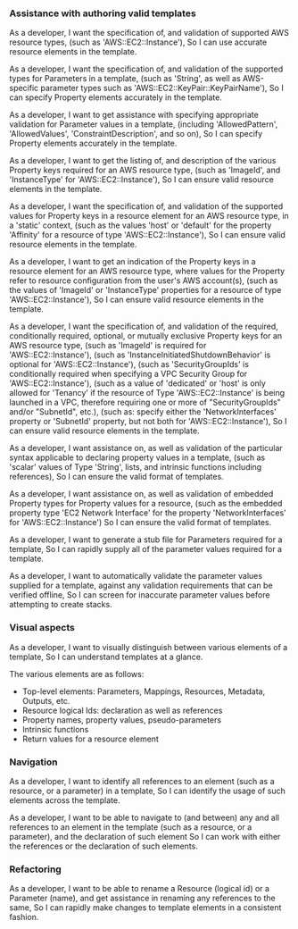 ### Assistance with authoring valid templates

As a developer,
I want the specification of, and validation of supported AWS resource types, 
(such as 'AWS::EC2::Instance'),
So I can use accurate resource elements in the template.

As a developer,
I want the specification of, and validation of the supported types for Parameters in a template, 
(such as 'String', as well as AWS-specific parameter types such as 'AWS::EC2::KeyPair::KeyPairName'),
So I can specify Property elements accurately in the template.

As a developer,
I want to get assistance with specifying appropriate validation for Parameter values in a template,
(including 'AllowedPattern', 'AllowedValues', 'ConstraintDescription', and so on),
So I can specify Property elements accurately in the template.

As a developer,
I want to get the listing of, and description of the various Property keys required for an AWS resource type,
(such as 'ImageId', and 'InstanceType' for 'AWS::EC2::Instance'),
So I can ensure valid resource elements in the template.

As a developer,
I want the specification of, and validation of the supported values for Property keys in a resource element for an AWS resource type,
in a 'static' context,
(such as the values 'host' or 'default' for the property 'Affinity' for a resource of type 'AWS::EC2::Instance'),
So I can ensure valid resource elements in the template.

As a developer,
I want to get an indication of the Property keys in a resource element for an AWS resource type,
where values for the Property refer to resource configuration from the user's AWS account(s),
(such as the values of 'ImageId' or 'InstanceType' properties for a resource of type 'AWS::EC2::Instance'),
So I can ensure valid resource elements in the template.

As a developer,
I want the specification of, and validation of the required, conditionally required, optional, or mutually exclusive Property keys for an AWS resource type,
(such as 'ImageId' is required for 'AWS::EC2::Instance'),
(such as 'InstanceInitiatedShutdownBehavior' is optional for 'AWS::EC2::Instance'),
(such as 'SecurityGroupIds' is conditionally required when specifying a VPC Security Group for 'AWS::EC2::Instance'),
(such as a value of 'dedicated' or 'host' is only allowed for 'Tenancy' if the resource of Type 'AWS::EC2::Instance' is being launched in a VPC, therefore requiring one or more of "SecurityGroupIds" and/or "SubnetId", etc.),
(such as: specify either the 'NetworkInterfaces' property or 'SubnetId' property, but not both for 'AWS::EC2::Instance'),
So I can ensure valid resource elements in the template.

As a developer,
I want assistance on, as well as validation of the particular syntax applicable to declaring property values in a template, 
(such as 'scalar' values of Type 'String', lists, and intrinsic functions including references),
So I can ensure the valid format of templates.

As a developer,
I want assistance on, as well as validation of embedded Property types for Property values for a resource,
(such as the embedded property type 'EC2 Network Interface' for the property 'NetworkInterfaces' for 'AWS::EC2::Instance')
So I can ensure the valid format of templates. 

As a developer,
I want to generate a stub file for Parameters required for a template,
So I can rapidly supply all of the parameter values required for a template.

As a developer,
I want to automatically validate the parameter values supplied for a template, against any validation requirements that can be verified offline,
So I can screen for inaccurate parameter values before attempting to create stacks.

### Visual aspects

As a developer,
I want to visually distinguish between various elements of a template,
So I can understand templates at a glance.

The various elements are as follows:
- Top-level elements: Parameters, Mappings, Resources, Metadata, Outputs, etc.
- Resource logical Ids: declaration as well as references
- Property names, property values, pseudo-parameters
- Intrinsic functions
- Return values for a resource element

### Navigation

As a developer,
I want to identify all references to an element (such as a resource, or a parameter) in a template,
So I can identify the usage of such elements across the template.

As a developer,
I want to be able to navigate to (and between) any and all references to an element in the template (such as a resource, or a parameter), and the declaration of such element
So I can work with either the references or the declaration of such elements.

### Refactoring

As a developer,
I want to be able to rename a Resource (logical id) or a Parameter (name), and get assistance in renaming any references to the same,
So I can rapidly make changes to template elements in a consistent fashion.
